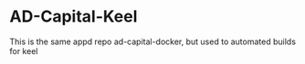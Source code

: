 # AD-Capital-Keel
This is the same appd repo ad-capital-docker, but used to automated builds for keel
